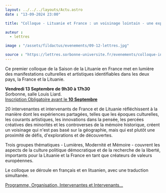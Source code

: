 ```yaml
---
layout: ../../../layouts/Actu.astro
date : "13-09-2024 23:00"

title: "Colloque - Lituanie et France : un voisinage lointain - une expérience partagée"

auteur :
  - lettres

image : "/assets/fildactus/evenements/09-12-lettres.jpg"

source : "https://lettres.sorbonne-universite.fr/evenements/colloque-inaugural-de-la-saison-de-la-lituanie-en-france-lituanie-et-france-un-voisinage-lointain-une-experience-partagee"
---
```


Ce premier colloque de la Saison de la Lituanie en France met en lumière des manifestations culturelles et artistiques identifiables dans les deux pays, la France et la Lituanie.

__Vendredi 13 Septembre de 9h30 à 17h30__  
Sorbonne, salle Louis Liard.  
[Inscription Obligatoire avant le __10 Septembre__](https://www.billetweb.fr/saison-de-la-lituanie-en-france-colloque)

20 intervenantes et intervenants de France et de Lituanie réfléchissent à la manière dont les expériences partagées, telles que les époques culturelles, les courants artistiques, les innovations dans la pensée, les percées créatives des minorités et les controverses de la mémoire historique, créent un voisinage qui n'est pas basé sur la géographie, mais qui est plutôt une proximité de défis, d'explorations et de découvertes.

Trois groupes thématiques - Lumières, Modernité et Mémoire - couvrent les aspects de la culture politique démocratique et de la recherche de la liberté, importants pour la Lituanie et la France en tant que créateurs de valeurs européennes.

Le colloque se déroule en français et en lituanien, avec une traduction simultanée.

[Programme, Organisation, Intervenantes et Intervenants...](https://lettres.sorbonne-universite.fr/evenements/colloque-inaugural-de-la-saison-de-la-lituanie-en-france-lituanie-et-france-un-voisinage-lointain-une-experience-partagee)